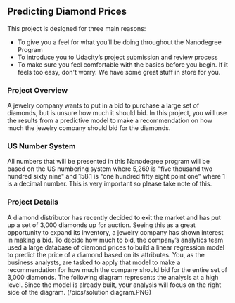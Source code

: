 ## Predicting Diamond Prices
This project is designed for three main reasons:

-	To give you a feel for what you’ll be doing throughout the Nanodegree Program
-	To introduce you to Udacity’s project submission and review process
-	To make sure you feel comfortable with the basics before you begin. If it feels too easy, don't worry. We have some great stuff in store for you.

### Project Overview
A jewelry company wants to put in a bid to purchase a large set of diamonds, but is unsure how much it should bid. In this project, you will use the results from a predictive model to make a recommendation on how much the jewelry company should bid for the diamonds.

### US Number System
All numbers that will be presented in this Nanodegree program will be based on the US numbering system where 5,269 is "five thousand two hundred sixty nine" and 158.1 is "one hundred fifty eight point one" where 1 is a decimal number. This is very important so please take note of this.

### Project Details
A diamond distributor has recently decided to exit the market and has put up a set of 3,000 diamonds up for auction. Seeing this as a great opportunity to expand its inventory, a jewelry company has shown interest in making a bid. To decide how much to bid, the company’s analytics team used a large database of diamond prices to build a linear regression model to predict the price of a diamond based on its attributes. You, as the business analysts, are tasked to apply that model to make a recommendation for how much the company should bid for the entire set of 3,000 diamonds.
The following diagram represents the analysis at a high level. Since the model is already built, your analysis will focus on the right side of the diagram.
(/pics/solution diagram.PNG)

